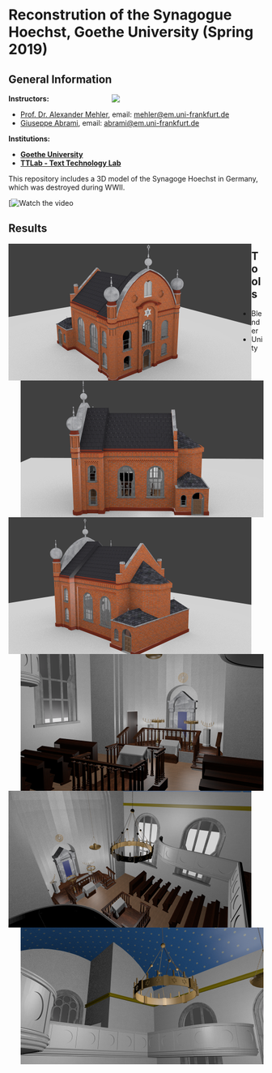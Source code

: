 # Reconstrution of the Synagogue Hoechst, Goethe University (Spring 2019)

## General Information
<img align="right" width="300" height="" src="https://upload.wikimedia.org/wikipedia/commons/1/1e/Logo-Goethe-University-Frankfurt-am-Main.svg">

**Instructors:**
* [Prof. Dr. Alexander Mehler](https://www.texttechnologylab.org/team/alexander-mehler/), email: mehler@em.uni-frankfurt.de
* [Giuseppe Abrami](https://www.texttechnologylab.org/team/giuseppe-abrami/), email: abrami@em.uni-frankfurt.de

**Institutions:**
  * **[Goethe University](http://www.informatik.uni-frankfurt.de/index.php/en/)**
  * **[TTLab - Text Technology Lab](https://www.texttechnologylab.org/)**
  

This repository includes a 3D model of the Synagoge Hoechst in Germany, which was destroyed during WWII.

[![Watch the video](https://www.youtube.com/watch?v=D5pH_EUDmik)

## Results ##

<img align="left" width="480" height="" src="Images%20of%20the%20reconstruction/Exterior/Exterior%202.png">
<img align="right" width="480" height="" src="Images%20of%20the%20reconstruction/Exterior/Exterior%204.png">

<img align="left" width="480" height="" src="Images%20of%20the%20reconstruction/Exterior/Exterior%205.png">
<img align="right" width="480" height="" src="Images%20of%20the%20reconstruction/Interior/Interior%201.png">

<img align="left" width="480" height="" src="Images%20of%20the%20reconstruction/Interior/Interior%202.png">
<img align="right" width="480" height="" src="Images%20of%20the%20reconstruction/Interior/Interior%203.png">

## Tools ## 
* Blender
* Unity
